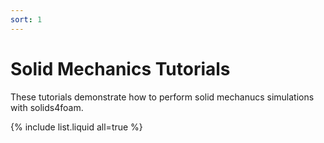 ```yaml
---
sort: 1
---
```


# Solid Mechanics Tutorials

These tutorials demonstrate how to perform solid mechanucs simulations with solids4foam.

{% include list.liquid all=true %}

